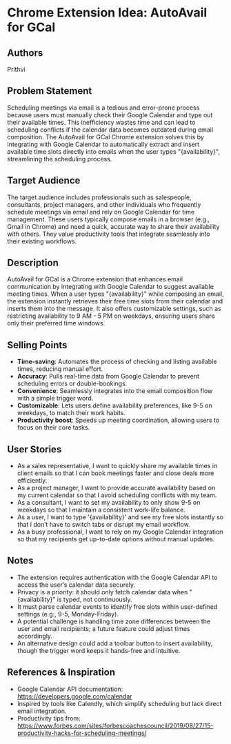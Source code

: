 # Chrome Extension Idea: AutoAvail for GCal

## Authors  
Prithvi 

## Problem Statement  
Scheduling meetings via email is a tedious and error-prone process because users must manually check their Google Calendar and type out their available times. This inefficiency wastes time and can lead to scheduling conflicts if the calendar data becomes outdated during email composition. The AutoAvail for GCal Chrome extension solves this by integrating with Google Calendar to automatically extract and insert available time slots directly into emails when the user types "{availability}", streamlining the scheduling process.

## Target Audience  
The target audience includes professionals such as salespeople, consultants, project managers, and other individuals who frequently schedule meetings via email and rely on Google Calendar for time management. These users typically compose emails in a browser (e.g., Gmail in Chrome) and need a quick, accurate way to share their availability with others. They value productivity tools that integrate seamlessly into their existing workflows.

## Description  
AutoAvail for GCal is a Chrome extension that enhances email communication by integrating with Google Calendar to suggest available meeting times. When a user types "{availability}" while composing an email, the extension instantly retrieves their free time slots from their calendar and inserts them into the message. It also offers customizable settings, such as restricting availability to 9 AM - 5 PM on weekdays, ensuring users share only their preferred time windows.

## Selling Points  
- **Time-saving**: Automates the process of checking and listing available times, reducing manual effort.  
- **Accuracy**: Pulls real-time data from Google Calendar to prevent scheduling errors or double-bookings.  
- **Convenience**: Seamlessly integrates into the email composition flow with a simple trigger word.  
- **Customizable**: Lets users define availability preferences, like 9-5 on weekdays, to match their work habits.  
- **Productivity boost**: Speeds up meeting coordination, allowing users to focus on their core tasks.

## User Stories  
- As a sales representative, I want to quickly share my available times in client emails so that I can book meetings faster and close deals more efficiently.  
- As a project manager, I want to provide accurate availability based on my current calendar so that I avoid scheduling conflicts with my team.  
- As a consultant, I want to set my availability to only show 9-5 on weekdays so that I maintain a consistent work-life balance.  
- As a user, I want to type '{availability}' and see my free slots instantly so that I don’t have to switch tabs or disrupt my email workflow.  
- As a busy professional, I want to rely on my Google Calendar integration so that my recipients get up-to-date options without manual updates.

## Notes  
- The extension requires authentication with the Google Calendar API to access the user’s calendar data securely.  
- Privacy is a priority: it should only fetch calendar data when "{availability}" is typed, not continuously.  
- It must parse calendar events to identify free slots within user-defined settings (e.g., 9-5, Monday-Friday).  
- A potential challenge is handling time zone differences between the user and email recipients; a future feature could adjust times accordingly.  
- An alternative design could add a toolbar button to insert availability, though the trigger word keeps it hands-free and intuitive.

## References & Inspiration  
- Google Calendar API documentation: https://developers.google.com/calendar  
- Inspired by tools like Calendly, which simplify scheduling but lack direct email integration.  
- Productivity tips from: https://www.forbes.com/sites/forbescoachescouncil/2019/08/27/15-productivity-hacks-for-scheduling-meetings/
